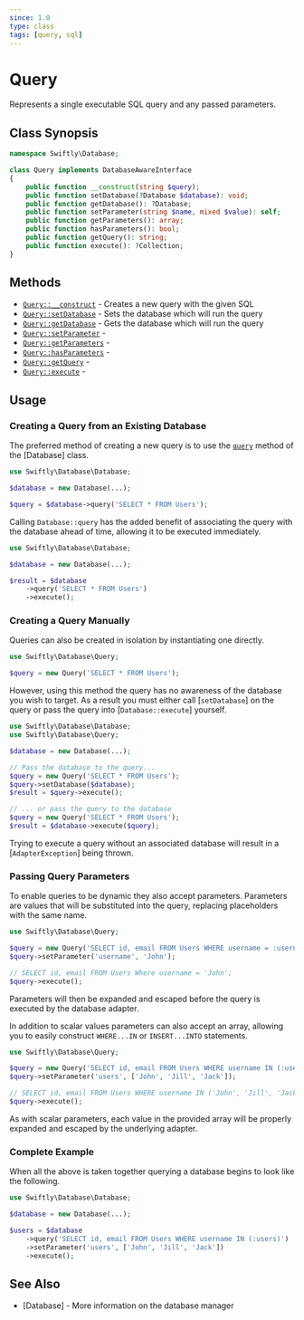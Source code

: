 ```yaml
---
since: 1.0
type: class
tags: [query, sql]
---
```

# Query

Represents a single executable SQL query and any passed parameters.

## Class Synopsis

```php
namespace Swiftly\Database;

class Query implements DatabaseAwareInterface
{
    public function __construct(string $query);
    public function setDatabase(?Database $database): void;
    public function getDatabase(): ?Database;
    public function setParameter(string $name, mixed $value): self;
    public function getParameters(): array;
    public function hasParameters(): bool;
    public function getQuery(): string;
    public function execute(): ?Collection;
}
```

## Methods

* [`Query::__construct`](./construct.md) - Creates a new query with the given SQL
* [`Query::setDatabase`](./setDatabase.md) - Sets the database which will run the query
* [`Query::getDatabase`](./getDatabase.md) - Gets the database which will run the query
* [`Query::setParameter`](./setParameter.md) - 
* [`Query::getParameters`](./getParameters.md) - 
* [`Query::hasParameters`](./hasParameters.md) - 
* [`Query::getQuery`](./getQuery.md) - 
* [`Query::execute`](./execute.md) - 

## Usage
### Creating a Query from an Existing Database

The preferred method of creating a new query is to use the [`query`]() method of
the [Database] class.

```php
use Swiftly\Database\Database;

$database = new Database(...);

$query = $database->query('SELECT * FROM Users');
```

Calling `Database::query` has the added benefit of associating the query with
the database ahead of time, allowing it to be executed immediately.

```php
use Swiftly\Database\Database;

$database = new Database(...);

$result = $database
    ->query('SELECT * FROM Users')
    ->execute();
```

### Creating a Query Manually

Queries can also be created in isolation by instantiating one directly.

```php
use Swiftly\Database\Query;

$query = new Query('SELECT * FROM Users');
```

However, using this method the query has no awareness of the database you wish 
to target. As a result you must either call [`setDatabase`] on the query or pass
the query into [`Database::execute`] yourself.

```php
use Swiftly\Database\Database;
use Swiftly\Database\Query;

$database = new Database(...);

// Pass the database to the query...
$query = new Query('SELECT * FROM Users');
$query->setDatabase($database);
$result = $query->execute();

// ... or pass the query to the database
$query = new Query('SELECT * FROM Users');
$result = $database->execute($query);
```

Trying to execute a query without an associated database will result in a
[`AdapterException`] being thrown.

### Passing Query Parameters

To enable queries to be dynamic they also accept parameters. Parameters are
values that will be substituted into the query, replacing placeholders with the
same name.

```php
use Swiftly\Database\Query;

$query = new Query('SELECT id, email FROM Users WHERE username = :username');
$query->setParameter('username', 'John');

// SELECT id, email FROM Users Where username = 'John';
$query->execute();
```

Parameters will then be expanded and escaped before the query is executed by the
database adapter.

In addition to scalar values parameters can also accept an array, allowing you
to easily construct `WHERE...IN` or `INSERT...INTO` statements.

```php
use Swiftly\Database\Query;

$query = new Query('SELECT id, email FROM Users WHERE username IN (:users)');
$query->setParameter('users', ['John', 'Jill', 'Jack']);

// SELECT id, email FROM Users WHERE username IN ('John', 'Jill', 'Jack')
$query->execute();
```

As with scalar parameters, each value in the provided array will be properly
expanded and escaped by the underlying adapter.

### Complete Example

When all the above is taken together querying a database begins to look like the
following.

```php
use Swiftly\Database\Database;

$database = new Database(...);

$users = $database
    ->query('SELECT id, email FROM Users WHERE username IN (:users)')
    ->setParameter('users', ['John', 'Jill', 'Jack'])
    ->execute();
```

## See Also

* [Database] - More information on the database manager